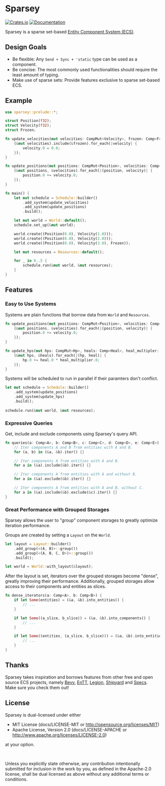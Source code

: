 # Sparsey

[![Crates.io](https://img.shields.io/crates/v/sparsey)](https://crates.io/crates/sparsey)
[![Documentation](https://docs.rs/sparsey/badge.svg)](https://docs.rs/sparsey)

Sparsey is a sparse set-based
[Entity Component System (ECS)](https://github.com/SanderMertens/ecs-faq#what-is-ecs).

## Design Goals

- Be flexible: Any `Send + Sync + 'static` type can be used as a component.
- Be concise: The most commonly used functionalities should require the least amount of typing.
- Make use of sparse sets: Provide features exclusive to sparse set-based ECS.

## Example

```rust
use sparsey::prelude::*;

struct Position(f32);
struct Velocity(f32);
struct Frozen;

fn update_velocities(mut velocities: CompMut<Velocity>, frozen: Comp<Frozen>) {
    (&mut velocities).include(&frozen).for_each(|velocity| {
        velocity.0 = 0.0;
    });
}

fn update_positions(mut positions: CompMut<Position>, velocities: Comp<Velocity>) {
    (&mut positions, &velocities).for_each(|(position, velocity)| {
        position.0 += velocity.0;
    });
} 

fn main() {
    let mut schedule = Schedule::builder()
        .add_system(update_velocities)
        .add_system(update_positions)
        .build();

    let mut world = World::default();
    schedule.set_up(&mut world);

    world.create((Position(0.0), Velocity(1.0)));
    world.create((Position(0.0), Velocity(2.0)));
    world.create((Position(0.0), Velocity(3.0), Frozen));

    let mut resources = Resources::default();

    for _ in 0..5 {
        schedule.run(&mut world, &mut resources);
    }
}
```

## Features

### Easy to Use Systems

Systems are plain functions that borrow data from `World` and `Resources`.

```rust
fn update_positions(mut positions: CompMut<Position>, velocities: Comp<Velocity>) {
    (&mut positions, &velocities).for_each(|(position, velocity)| {
        position.0 += velocity.0;
    });
}

fn update_hps(mut hps: CompMut<Hp>, heals: Comp<Heal>, heal_multipler: Res<HealMultiplier>) {
    (&mut hps, &heals).for_each(|(hp, heal)| {
        hp.0 += heal.0 * heal_multiplier.0;
    });
}
```

Systems will be scheduled to run in parallel if their paramters don't conflict.

```rust
let mut schedule = Schedule::builder()
    .add_system(update_positions)
    .add_system(update_hps)
    .build();
    
schedule.run(&mut world, &mut resources);
```

### Expressive Queries

Get, include and exclude components using Sparsey's query API.

```rust
fn queries(a: Comp<A>, b: Comp<B>, c: Comp<C>, d: Comp<D>, e: Comp<E>) {
    // Iter components A and B from entities with A and B.
    for (a, b) in (&a, &b).iter() {}

    // Iter components A from entities with A and B.
    for a in (&a).include(&b).iter() {}

    // Iter components A from entities with A and without B.
    for a in (&a).exclude(&b).iter() {}

    // Iter components A from entities with A and B, without C.
    for a in (&a).include(&b).exclude(&c).iter() {}
}
```

### Great Performance with Grouped Storages

Sparsey allows the user to "group" component storages to greatly optimize iteration performance.
<br />

Groups are created by setting a `Layout` on the `World`.

```rust
let layout = Layout::builder()
    .add_group(<(A, B)>::group())
    .add_group(<(A, B, C, D>)>::group())
    .build();

let world = World::with_layout(&layout);
```

After the layout is set, iterators over the grouped storages become "dense", greatly improving their
performance. Additionally, grouped storages allow access to their components and entities as slices.

```rust
fn dense_iterators(a: Comp<A>, b: Comp<B>) {
    if let Some(entities) = (&a, &b).into_entities() {
        // ...
    }

    if let Some((a_slice, b_slice)) = (&a, &b).into_components() {
        // ...
    }

    if let Some((entities, (a_slice, b_slice))) = (&a, &b).into_entities_and_components() {
        // ...
    }
}
```

## Thanks

Sparsey takes inspiration and borrows features from other free and open source ECS projects, namely
[Bevy](https://github.com/bevyengine/bevy), [EnTT](https://github.com/skypjack/entt),
[Legion](https://github.com/amethyst/legion), [Shipyard](https://github.com/leudz/shipyard) and
[Specs](https://github.com/amethyst/specs). Make sure you check them out!

## License

Sparsey is dual-licensed under either

- MIT License (docs/LICENSE-MIT or http://opensource.org/licenses/MIT)
- Apache License, Version 2.0 (docs/LICENSE-APACHE or http://www.apache.org/licenses/LICENSE-2.0)

at your option.

<br />

Unless you explicitly state otherwise, any contribution intentionally submitted for inclusion in the
work by you, as defined in the Apache-2.0 license, shall be dual licensed as above without any
additional terms or conditions.
